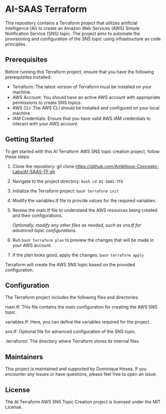 # AI-SAAS Terraform
This repository contains a Terraform project that utilizes artificial intelligence (AI) to create an Amazon Web Services (AWS) Simple Notification Service (SNS) topic. The project aims to automate the provisioning and configuration of the SNS topic using infrastructure as code principles.

## Prerequisites
Before running this Terraform project, ensure that you have the following prerequisites installed:

- Terraform: The latest version of Terraform must be installed on your machine.
- AWS Account: You should have an active AWS account with appropriate permissions to create SNS topics.
- AWS CLI: The AWS CLI should be installed and configured on your local machine.
- IAM Credentials: Ensure that you have valid AWS IAM credentials to interact with your AWS account.

## Getting Started
To get started with this AI Terraform AWS SNS topic creation project, follow these steps:

1. Clone the repository: git clone https://github.com/Ambitious-Concepts-Labs/AI-SAAS-TF.git

1. Navigate to the project directory: ```bash cd AI-SAAS-TFE```

1. Initialize the Terraform project:  ```bash terraform init```
   
1. Modify the variables.tf file to provide values for the required variables.
   
1. Review the main.tf file to understand the AWS resources being created and their configurations.

    *Optionally, modify any other files as needed, such as sns.tf for advanced topic configurations.*

1. Run  ```bash terraform plan``` to preview the changes that will be made in your AWS account.
   
1. If the plan looks good, apply the changes:  ```bash terraform apply```


Terraform will create the AWS SNS topic based on the provided configuration.

## Configuration
The Terraform project includes the following files and directories:

main.tf: This file contains the main configuration for creating the AWS SNS topic.

variables.tf: Here, you can define the variables required for the project.

sns.tf: Optional file for advanced configuration of the SNS topic.

.terraform/: The directory where Terraform stores its internal files.

## Maintainers
This project is maintained and supported by Dominique Hosea. If you encounter any issues or have questions, please feel free to open an issue.

## License
The AI Terraform AWS SNS Topic Creation project is licensed under the MIT License.
